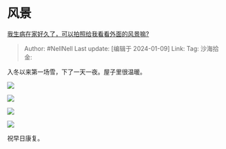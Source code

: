 # 风景

[我生病在家好久了，可以拍照给我看看外面的风景嘛?](https://www.zhihu.com/question/632740422/answer/3355050890)

> Author: #NellNell
> Last update: [编辑于 2024-01-09]
> Link:
> Tag:
> 沙海拾金:

入冬以来第一场雪，下了一天一夜。屋子里很温暖。

![](https://pic4.zhimg.com/80/v2-a30a033092ad798e9c088bbb7a724f07_1440w.webp)

![](https://pic3.zhimg.com/80/v2-60b6b02ac23b53688468987ccaa0a75e_1440w.webp)

![](https://pic1.zhimg.com/80/v2-50eb668aac0e30f83fa4558306a1b918_1440w.webp)

![](https://pic4.zhimg.com/80/v2-450e737810c8ff01644fc8898e312ef3_1440w.webp)

祝早日康复。
